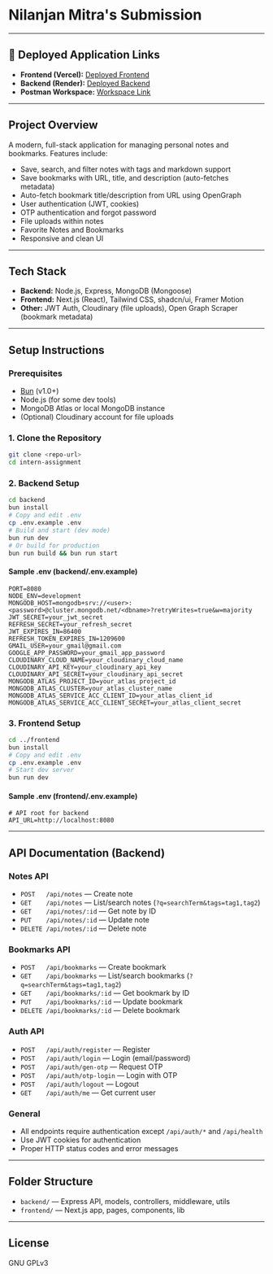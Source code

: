 # Nilanjan Mitra's Submission

---

## 🚀 Deployed Application Links

- **Frontend (Vercel):** [Deployed Frontend](https://intern-assignment-lemon.vercel.app/)
- **Backend (Render):** [Deployed Backend](https://intern-assignment-api.onrender.com)
- **Postman Workspace:** [Workspace Link](https://app.getpostman.com/join-team?invite_code=36036a73f061cd8070a859fc1abad9c7c48da7072ed13c666e9075beb55ce7b0&target_code=db6c903709a87f1e94a85c5e574ab22c)

---

## Project Overview

A modern, full-stack application for managing personal notes and bookmarks. Features include:

- Save, search, and filter notes with tags and markdown support
- Save bookmarks with URL, title, and description (auto-fetches metadata)
- Auto-fetch bookmark title/description from URL using OpenGraph
- User authentication (JWT, cookies)
- OTP authentication and forgot password
- File uploads within notes
- Favorite Notes and Bookmarks
- Responsive and clean UI

---

## Tech Stack

- **Backend:** Node.js, Express, MongoDB (Mongoose)
- **Frontend:** Next.js (React), Tailwind CSS, shadcn/ui, Framer Motion
- **Other:** JWT Auth, Cloudinary (file uploads), Open Graph Scraper (bookmark metadata)

---

## Setup Instructions

### Prerequisites

- [Bun](https://bun.sh/) (v1.0+)
- Node.js (for some dev tools)
- MongoDB Atlas or local MongoDB instance
- (Optional) Cloudinary account for file uploads

### 1. Clone the Repository

```sh
git clone <repo-url>
cd intern-assignment
```

### 2. Backend Setup

```sh
cd backend
bun install
# Copy and edit .env
cp .env.example .env
# Build and start (dev mode)
bun run dev
# Or build for production
bun run build && bun run start
```

#### Sample .env (backend/.env.example)

```
PORT=8080
NODE_ENV=development
MONGODB_HOST=mongodb+srv://<user>:<password>@cluster.mongodb.net/<dbname>?retryWrites=true&w=majority
JWT_SECRET=your_jwt_secret
REFRESH_SECRET=your_refresh_secret
JWT_EXPIRES_IN=86400
REFRESH_TOKEN_EXPIRES_IN=1209600
GMAIL_USER=your_gmail@gmail.com
GOOGLE_APP_PASSWORD=your_gmail_app_password
CLOUDINARY_CLOUD_NAME=your_cloudinary_cloud_name
CLOUDINARY_API_KEY=your_cloudinary_api_key
CLOUDINARY_API_SECRET=your_cloudinary_api_secret
MONGODB_ATLAS_PROJECT_ID=your_atlas_project_id
MONGODB_ATLAS_CLUSTER=your_atlas_cluster_name
MONGODB_ATLAS_SERVICE_ACC_CLIENT_ID=your_atlas_client_id
MONGODB_ATLAS_SERVICE_ACC_CLIENT_SECRET=your_atlas_client_secret
```

### 3. Frontend Setup

```sh
cd ../frontend
bun install
# Copy and edit .env
cp .env.example .env
# Start dev server
bun run dev
```

#### Sample .env (frontend/.env.example)

```
# API root for backend
API_URL=http://localhost:8080
```

---

## API Documentation (Backend)

### Notes API

- `POST   /api/notes` — Create note
- `GET    /api/notes` — List/search notes (`?q=searchTerm&tags=tag1,tag2`)
- `GET    /api/notes/:id` — Get note by ID
- `PUT    /api/notes/:id` — Update note
- `DELETE /api/notes/:id` — Delete note

### Bookmarks API

- `POST   /api/bookmarks` — Create bookmark
- `GET    /api/bookmarks` — List/search bookmarks (`?q=searchTerm&tags=tag1,tag2`)
- `GET    /api/bookmarks/:id` — Get bookmark by ID
- `PUT    /api/bookmarks/:id` — Update bookmark
- `DELETE /api/bookmarks/:id` — Delete bookmark

### Auth API

- `POST   /api/auth/register` — Register
- `POST   /api/auth/login` — Login (email/password)
- `POST   /api/auth/gen-otp` — Request OTP
- `POST   /api/auth/otp-login` — Login with OTP
- `POST   /api/auth/logout` — Logout
- `GET    /api/auth/me` — Get current user

### General

- All endpoints require authentication except `/api/auth/*` and `/api/health`
- Use JWT cookies for authentication
- Proper HTTP status codes and error messages

---

## Folder Structure

- `backend/` — Express API, models, controllers, middleware, utils
- `frontend/` — Next.js app, pages, components, lib

---

## License

GNU GPLv3
